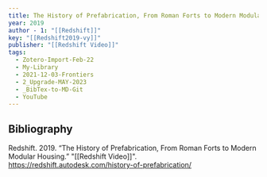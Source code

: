 ```yaml
---
title: The History of Prefabrication, From Roman Forts to Modern Modular Housing
year: 2019
author - 1: "[[Redshift]]"
key: "[[Redshift2019-vy]]"
publisher: "[[Redshift Video]]"
tags:
  - Zotero-Import-Feb-22
  - My-Library
  - 2021-12-03-Frontiers
  - 2_Upgrade-MAY-2023
  - _BibTex-to-MD-Git
  - YouTube
---
```


## Bibliography
Redshift. 2019. “The History of Prefabrication, From Roman Forts to Modern Modular Housing.” "[[Redshift Video]]". https://redshift.autodesk.com/history-of-prefabrication/